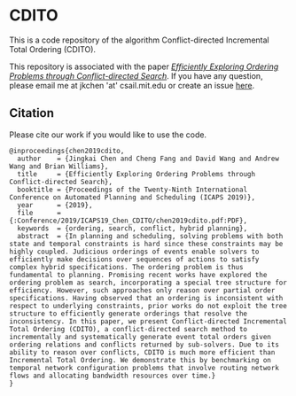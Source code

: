 # CDITO

This is a code repository of the algorithm Conflict-directed Incremental Total Ordering (CDITO).

This repository is associated with the paper [_Efficiently Exploring Ordering Problems through Conflict-directed Search_](http://mers-papers.csail.mit.edu/Conference/2019/ICAPS19_Chen_CDITO/chen2019cdito.pdf). If you have any question, please email me at jkchen 'at' csail.mit.edu or create an issue [here](https://github.com/jkchengh/CDITO/issues).

## Citation
Please cite our work if you would like to use the code.
```
@inproceedings{chen2019cdito,
  author    = {Jingkai Chen and Cheng Fang and David Wang and Andrew Wang and Brian Williams},
  title     = {Efficiently Exploring Ordering Problems through Conflict-directed Search},
  booktitle = {Proceedings of the Twenty-Ninth International Conference on Automated Planning and Scheduling (ICAPS 2019)},
  year      = {2019},
  file      = {:Conference/2019/ICAPS19_Chen_CDITO/chen2019cdito.pdf:PDF},
  keywords  = {ordering, search, conflict, hybrid planning},
  abstract  = {In planning and scheduling, solving problems with both state and temporal constraints is hard since these constraints may be highly coupled. Judicious orderings of events enable solvers to efficiently make decisions over sequences of actions to satisfy complex hybrid specifications. The ordering problem is thus fundamental to planning. Promising recent works have explored the ordering problem as search, incorporating a special tree structure for efficiency. However, such approaches only reason over partial order specifications. Having observed that an ordering is inconsistent with respect to underlying constraints, prior works do not exploit the tree structure to efficiently generate orderings that resolve the inconsistency. In this paper, we present Conflict-directed Incremental Total Ordering (CDITO), a conflict-directed search method to incrementally and systematically generate event total orders given ordering relations and conflicts returned by sub-solvers. Due to its ability to reason over conflicts, CDITO is much more efficient than Incremental Total Ordering. We demonstrate this by benchmarking on temporal network configuration problems that involve routing network flows and allocating bandwidth resources over time.}
}
```
